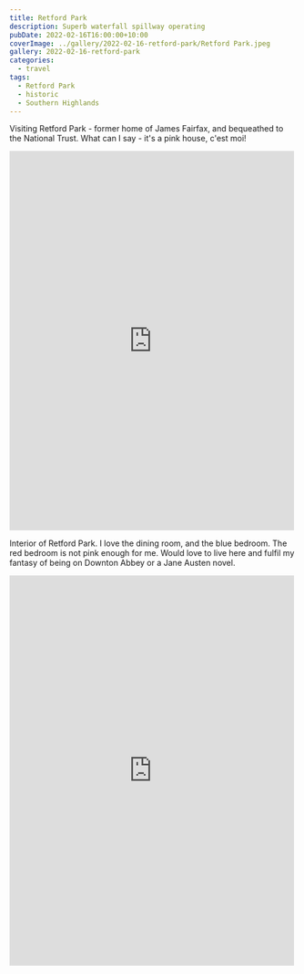 ```yaml
---
title: Retford Park
description: Superb waterfall spillway operating
pubDate: 2022-02-16T16:00:00+10:00
coverImage: ../gallery/2022-02-16-retford-park/Retford Park.jpeg
gallery: 2022-02-16-retford-park
categories:
  - travel
tags:
  - Retford Park
  - historic
  - Southern Highlands
---
```


Visiting Retford Park - former home of James Fairfax, and bequeathed to the National Trust. What can I say - it's a pink house, c'est moi!

<iframe src="https://www.facebook.com/plugins/post.php?href=https%3A%2F%2Fwww.facebook.com%2Fchris1.tham%2Fposts%2Fpfbid02oz3XCqennPEwFyYLqyB5LkXqYfoHVGhYbZapw9q1yBCDXXZTAjarBrRAn3Q9EQz4l&show_text=true&width=500" width="500" height="665" style="border:none;overflow:hidden" scrolling="no" frameborder="0" allowfullscreen="true" allow="autoplay; clipboard-write; encrypted-media; picture-in-picture; web-share"></iframe>

Interior of Retford Park. I love the dining room, and the blue bedroom. The red bedroom is not pink enough for me. Would love to live here and fulfil my fantasy of being on Downton Abbey or a Jane Austen novel.

<iframe src="https://www.facebook.com/plugins/post.php?href=https%3A%2F%2Fwww.facebook.com%2Fchris1.tham%2Fposts%2Fpfbid02ASwWzf1bjbJQ3x8AKppa7jQknHwYEr3sQXnGh96t8UYR4KJvtVDY6Qj2ixAcLMD8l&show_text=true&width=500" width="500" height="684" style="border:none;overflow:hidden" scrolling="no" frameborder="0" allowfullscreen="true" allow="autoplay; clipboard-write; encrypted-media; picture-in-picture; web-share"></iframe>
